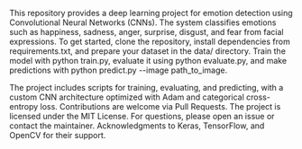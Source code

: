 This repository provides a deep learning project for emotion detection using Convolutional Neural Networks (CNNs). The system classifies emotions such as happiness, sadness, anger, surprise, disgust, and fear from facial expressions. To get started, clone the repository, install dependencies from requirements.txt, and prepare your dataset in the data/ directory. Train the model with python train.py, evaluate it using python evaluate.py, and make predictions with python predict.py --image path_to_image.

The project includes scripts for training, evaluating, and predicting, with a custom CNN architecture optimized with Adam and categorical cross-entropy loss. Contributions are welcome via Pull Requests. The project is licensed under the MIT License. For questions, please open an issue or contact the maintainer. Acknowledgments to Keras, TensorFlow, and OpenCV for their support.
